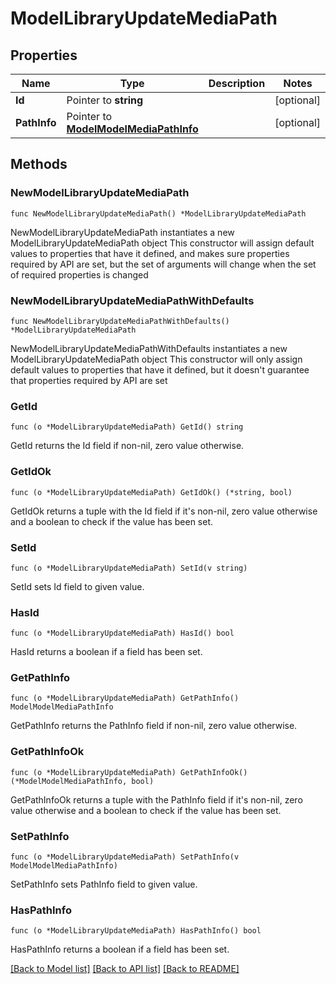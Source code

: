 # ModelLibraryUpdateMediaPath

## Properties

Name | Type | Description | Notes
------------ | ------------- | ------------- | -------------
**Id** | Pointer to **string** |  | [optional] 
**PathInfo** | Pointer to [**ModelModelMediaPathInfo**](ModelMediaPathInfo.md) |  | [optional] 

## Methods

### NewModelLibraryUpdateMediaPath

`func NewModelLibraryUpdateMediaPath() *ModelLibraryUpdateMediaPath`

NewModelLibraryUpdateMediaPath instantiates a new ModelLibraryUpdateMediaPath object
This constructor will assign default values to properties that have it defined,
and makes sure properties required by API are set, but the set of arguments
will change when the set of required properties is changed

### NewModelLibraryUpdateMediaPathWithDefaults

`func NewModelLibraryUpdateMediaPathWithDefaults() *ModelLibraryUpdateMediaPath`

NewModelLibraryUpdateMediaPathWithDefaults instantiates a new ModelLibraryUpdateMediaPath object
This constructor will only assign default values to properties that have it defined,
but it doesn't guarantee that properties required by API are set

### GetId

`func (o *ModelLibraryUpdateMediaPath) GetId() string`

GetId returns the Id field if non-nil, zero value otherwise.

### GetIdOk

`func (o *ModelLibraryUpdateMediaPath) GetIdOk() (*string, bool)`

GetIdOk returns a tuple with the Id field if it's non-nil, zero value otherwise
and a boolean to check if the value has been set.

### SetId

`func (o *ModelLibraryUpdateMediaPath) SetId(v string)`

SetId sets Id field to given value.

### HasId

`func (o *ModelLibraryUpdateMediaPath) HasId() bool`

HasId returns a boolean if a field has been set.

### GetPathInfo

`func (o *ModelLibraryUpdateMediaPath) GetPathInfo() ModelModelMediaPathInfo`

GetPathInfo returns the PathInfo field if non-nil, zero value otherwise.

### GetPathInfoOk

`func (o *ModelLibraryUpdateMediaPath) GetPathInfoOk() (*ModelModelMediaPathInfo, bool)`

GetPathInfoOk returns a tuple with the PathInfo field if it's non-nil, zero value otherwise
and a boolean to check if the value has been set.

### SetPathInfo

`func (o *ModelLibraryUpdateMediaPath) SetPathInfo(v ModelModelMediaPathInfo)`

SetPathInfo sets PathInfo field to given value.

### HasPathInfo

`func (o *ModelLibraryUpdateMediaPath) HasPathInfo() bool`

HasPathInfo returns a boolean if a field has been set.


[[Back to Model list]](../README.md#documentation-for-models) [[Back to API list]](../README.md#documentation-for-api-endpoints) [[Back to README]](../README.md)


